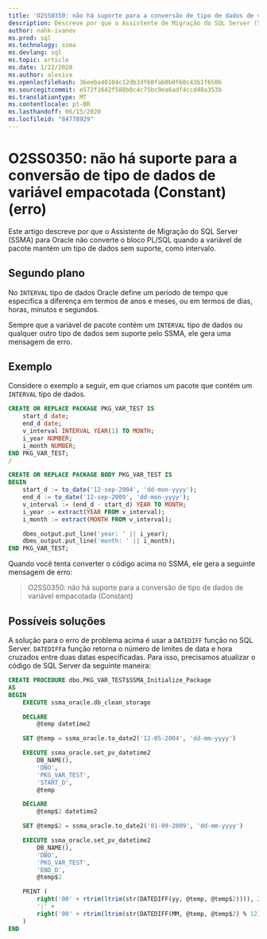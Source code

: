 ```yaml
---
title: 'O2SS0350: não há suporte para a conversão de tipo de dados de variável empacotada (Constant) (erro)'
description: Descreve por que o Assistente de Migração do SQL Server (SSMA) para Oracle não converte o bloco PL/SQL quando a variável de pacote mantém um tipo de dados sem suporte, como intervalo.
author: nahk-ivanov
ms.prod: sql
ms.technology: ssma
ms.devlang: sql
ms.topic: article
ms.date: 1/22/2020
ms.author: alexiva
ms.openlocfilehash: 36eeba40104c12db3df60fab0b0f60c43b1f6506
ms.sourcegitcommit: e572f1642f588b8c4c75bc9ea6adf4ccd48a353b
ms.translationtype: MT
ms.contentlocale: pt-BR
ms.lasthandoff: 06/15/2020
ms.locfileid: "84778929"
---
```

# <a name="o2ss0350-conversion-of-packaged-variable-constant-data-type-is-not-supported-error"></a>O2SS0350: não há suporte para a conversão de tipo de dados de variável empacotada (Constant) (erro)

Este artigo descreve por que o Assistente de Migração do SQL Server (SSMA) para Oracle não converte o bloco PL/SQL quando a variável de pacote mantém um tipo de dados sem suporte, como intervalo.

## <a name="background"></a>Segundo plano

No `INTERVAL` tipo de dados Oracle define um período de tempo que especifica a diferença em termos de anos e meses, ou em termos de dias, horas, minutos e segundos.

Sempre que a variável de pacote contém um `INTERVAL` tipo de dados ou qualquer outro tipo de dados sem suporte pelo SSMA, ele gera uma mensagem de erro.

## <a name="example"></a>Exemplo

Considere o exemplo a seguir, em que criamos um pacote que contém um `INTERVAL` tipo de dados.

```sql
CREATE OR REPLACE PACKAGE PKG_VAR_TEST IS
    start_d date;
    end_d date;
    v_interval INTERVAL YEAR(1) TO MONTH;
    i_year NUMBER;
    i_month NUMBER;
END PKG_VAR_TEST;
/

CREATE OR REPLACE PACKAGE BODY PKG_VAR_TEST IS
BEGIN
    start_d := to_date('12-sep-2004', 'dd-mon-yyyy');
    end_d := to_date('12-sep-2009', 'dd-mon-yyyy');
    v_interval := (end_d - start_d) YEAR TO MONTH;
    i_year := extract(YEAR FROM v_interval);
    i_month := extract(MONTH FROM v_interval);

    dbms_output.put_line('year: ' || i_year);
    dbms_output.put_line('month: ' || i_month);
END PKG_VAR_TEST;
```

Quando você tenta converter o código acima no SSMA, ele gera a seguinte mensagem de erro:

> O2SS0350: não há suporte para a conversão de tipo de dados de variável empacotada (Constant)

## <a name="possible-remedies"></a>Possíveis soluções

A solução para o erro de problema acima é usar a `DATEDIFF` função no SQL Server. `DATEDIFF`a função retorna o número de limites de data e hora cruzados entre duas datas especificadas. Para isso, precisamos atualizar o código de SQL Server da seguinte maneira:

```sql
CREATE PROCEDURE dbo.PKG_VAR_TEST$SSMA_Initialize_Package
AS
BEGIN
    EXECUTE ssma_oracle.db_clean_storage

    DECLARE
        @temp datetime2

    SET @temp = ssma_oracle.to_date2('12-05-2004', 'dd-mm-yyyy')

    EXECUTE ssma_oracle.set_pv_datetime2
        DB_NAME(),
        'DBO',
        'PKG_VAR_TEST',
        'START_D',
        @temp

    DECLARE
        @temp$2 datetime2

    SET @temp$2 = ssma_oracle.to_date2('01-09-2009', 'dd-mm-yyyy')

    EXECUTE ssma_oracle.set_pv_datetime2
        DB_NAME(),
        'DBO',
        'PKG_VAR_TEST',
        'END_D',
        @temp$2

    PRINT (
        right('00' + rtrim(ltrim(str(DATEDIFF(yy, @temp, @temp$2)))), 2) +
        ':' +
        right('00' + rtrim(ltrim(str(DATEDIFF(MM, @temp, @temp$2) % 12))), 2)
    )
END
```
